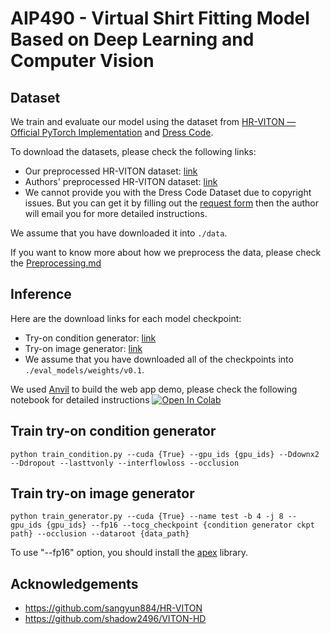 # AIP490 - Virtual Shirt Fitting Model Based on Deep Learning and Computer Vision

## Dataset
We train and evaluate our model using the dataset from [HR-VITON — Official PyTorch Implementation](https://drive.google.com/file/d/11d1IKZ-jsK9mx0BSQmxrEqLxAA00C3IO/view?usp=drive_link) and [Dress Code](https://github.com/aimagelab/dress-code).

To download the datasets, please check the following links:
- Our preprocessed HR-VITON dataset: [link](https://drive.google.com/file/d/1iHoiyTnRF2lMFN95f37s8-4G2-Plp5Zb/view?usp=sharing)
- Authors' preprocessed HR-VITON dataset: [link](https://drive.google.com/file/d/190xa7nb92KNWc4EF9pxP0YJ8pWu1NkU8/view?usp=sharing)
- We cannot provide you with the Dress Code Dataset due to copyright issues. But you can get it by filling out the [request form](https://docs.google.com/forms/d/e/1FAIpQLSeWVzxWcj3JSALtthuw-2QDAbf2ymiK37sA4pRQD4tZz2vqsw/viewform) then the author will email you for more detailed instructions.

We assume that you have downloaded it into `./data`.

If you want to know more about how we preprocess the data, please check the [Preprocessing.md](https://github.com/ntad27/AIP490/blob/main/Preprocessing.md)

## Inference
Here are the download links for each model checkpoint:
- Try-on condition generator: [link](https://drive.google.com/file/d/1l81F7eShSg5mOorpwY5xEWla06KaQ76Y/view?usp=sharing)
- Try-on image generator: [link](https://drive.google.com/file/d/1LBkpO5HO3KYUGSXU_SNeQfWOarUh5lTO/view?usp=sharing)
- We assume that you have downloaded all of the checkpoints into `./eval_models/weights/v0.1`.

We used [Anvil](https://anvil.works/) to build the web app demo, please check the following notebook for detailed instructions 
<a target="_blank" href="https://colab.research.google.com/drive/1nmDHjGH3HKEmawXWdyooWNcGBl9qtFv8?usp=sharing">
  <img src="https://colab.research.google.com/assets/colab-badge.svg" alt="Open In Colab"/>
</a>

## Train try-on condition generator
```
python train_condition.py --cuda {True} --gpu_ids {gpu_ids} --Ddownx2 --Ddropout --lasttvonly --interflowloss --occlusion
```

## Train try-on image generator
```
python train_generator.py --cuda {True} --name test -b 4 -j 8 --gpu_ids {gpu_ids} --fp16 --tocg_checkpoint {condition generator ckpt path} --occlusion --dataroot {data_path}
```

To use "--fp16" option, you should install the [apex](https://github.com/NVIDIA/apex.git) library.

## Acknowledgements
- https://github.com/sangyun884/HR-VITON
- https://github.com/shadow2496/VITON-HD
